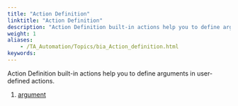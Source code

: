 ```yaml
--- 
title: "Action Definition"
linktitle: "Action Definition"
description: "Action Definition built-in actions help you to define arguments in user-defined actions."
weight: 1
aliases: 
    - /TA_Automation/Topics/bia_Action_definition.html
keywords: 
---
```


Action Definition built-in actions help you to define arguments in user-defined actions.

1.  [argument](/TA_Automation/Topics/bia_argument.html)  




